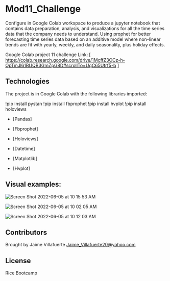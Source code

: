 # Mod11_Challenge

Configure in Google Colab workspace to produce a jupyter notebook that contains data preparation, analysis, and visualizations for all the time series data that the company needs to understand. Using prophet for better forecasting time series data based on an additive model where non-linear trends are fit with yearly, weekly, and daily seasonality, plus holiday effects.

Google Colab project 11 challenge Link:
[ https://colab.research.google.com/drive/1McffZ3OCz-h-OpTmJl61BUQB3GmZpG8D#scrollTo=UqC65Utrf5-b ]

## Technologies

The project is in Google Colab with the following libraries imported:

!pip install pystan
!pip install fbprophet
!pip install hvplot
!pip install holoviews

* [Pandas] 

* [Fbprophet] 

* [Holoviews] 

* [Datetime] 

* [Matplotlib] 

* [Hvplot] 

## Visual examples:

![Screen Shot 2022-06-05 at 10 15 53 AM](https://user-images.githubusercontent.com/101314548/172057522-0dc6ee4a-3e73-401e-9d70-a2b0a3c12cc8.png)

![Screen Shot 2022-06-05 at 10 02 05 AM](https://user-images.githubusercontent.com/101314548/172057392-4dcbecae-9dca-4551-b035-4443eb64a9aa.png)

![Screen Shot 2022-06-05 at 10 12 03 AM](https://user-images.githubusercontent.com/101314548/172057397-1af6e9fb-fcc6-459c-81f9-01be4cb5c48b.png)

## Contributors

Brought by Jaime Villafuerte 
Jaime_Villafuerte20@yahoo.com

## License

Rice Bootcamp




